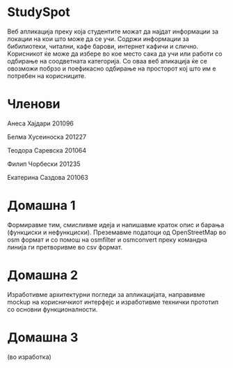 # StudySpot

Веб апликација преку која студентите можат да најдат информации за локации на кои што може да се учи. Содржи информации за бибилиотеки, читални, кафе барови, интернет кафичи и слично. Kорисникот ќе може да избере во кое место сака да учи или работи со одбирање на соодветната категорија. Со оваа веб апикација ќе се овозможи побрзо и поефикасно одбирање на просторот кој што им е потребен на корисниците.

# Членови

Анеса Хајдари 201096

Белма Хусеиноска 201227

Теодора Саревска 201064

Филип Чорбески 201235

Екатерина Саздова 201063

# Домашна 1

Формиравме тим, смисливме идеја и напишавме краток опис и барања (функциски и нефункциски). Преземавме податоци од OpenStreetMap во osm формат и со помош на osmfilter и osmconvert преку командна линија ги претворивме во csv формат.

# Домашна 2

Изработивме архитектурни погледи за апликацијата, направивме mockup на корисничкиот интерфејс и изработивме технички прототип со основни функционалности.

# Домашна 3

(во изработка)
